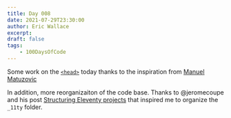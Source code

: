```yaml
---
title: Day 008
date: 2021-07-29T23:30:00
author: Eric Wallace
excerpt:
draft: false
tags:
    - 100DaysOfCode
---
```


Some work on the [`<head>`](https://htmlhead.dev) today thanks to the inspiration from [Manuel Matuzovic](https://www.matuzo.at/blog/html-boilerplate/)

In addition, more reorganizaiton of the code base. Thanks to @jeromecoupe and his post [Structuring Eleventy projects](https://www.webstoemp.com/blog/eleventy-projects-structure/) that inspired me to organize the `_11ty` folder.
